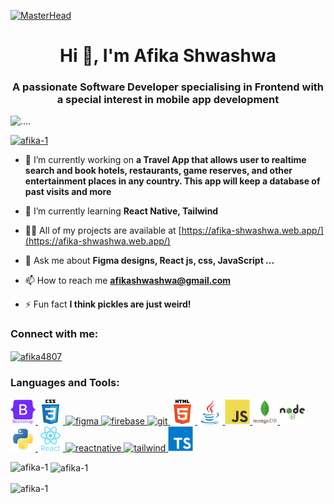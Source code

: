 [![MasterHead](https://e0.pxfuel.com/wallpapers/738/566/desktop-wallpaper-artstation-rog-design-pixel-jeff-pixel-art-gif-pixel-art-pc.jpg)](https://afika-shwashwa.web.app/)
<h1 align="center">Hi 👋, I'm Afika Shwashwa</h1>
<h3 align="center">A passionate Software Developer specialising in Frontend with a special interest in mobile app development</h3>

<p align="left"> <img src="https://www.gifcen.com/wp-content/uploads/2023/06/madara-gif-8.gif" alt="...." /> </p>

<p align="left"> <a href="https://github.com/ryo-ma/github-profile-trophy"><img src="https://github-profile-trophy.vercel.app/?username=afika-1" alt="afika-1" /></a> </p>

- 🔭 I’m currently working on **a Travel App that allows user to realtime search and book hotels, restaurants, game reserves, and other entertainment places in any country. This app will keep a database of past visits and more**

- 🌱 I’m currently learning **React Native, Tailwind**

- 👨‍💻 All of my projects are available at [https://afika-shwashwa.web.app/](https://afika-shwashwa.web.app/)

- 💬 Ask me about **Figma designs, React js, css, JavaScript ...**

- 📫 How to reach me **afikashwashwa@gmail.com**

- ⚡ Fun fact **I think pickles are just weird!**

<h3 align="left">Connect with me:</h3>
<p align="left">
<a href="https://discord.gg/afika4807" target="blank"><img align="center" src="https://raw.githubusercontent.com/rahuldkjain/github-profile-readme-generator/master/src/images/icons/Social/discord.svg" alt="afika4807" height="30" width="40" /></a>
</p>

<h3 align="left">Languages and Tools:</h3>
<p align="left"> <a href="https://getbootstrap.com" target="_blank" rel="noreferrer"> <img src="https://raw.githubusercontent.com/devicons/devicon/master/icons/bootstrap/bootstrap-plain-wordmark.svg" alt="bootstrap" width="40" height="40"/> </a> <a href="https://www.w3schools.com/css/" target="_blank" rel="noreferrer"> <img src="https://raw.githubusercontent.com/devicons/devicon/master/icons/css3/css3-original-wordmark.svg" alt="css3" width="40" height="40"/> </a> <a href="https://www.figma.com/" target="_blank" rel="noreferrer"> <img src="https://www.vectorlogo.zone/logos/figma/figma-icon.svg" alt="figma" width="40" height="40"/> </a> <a href="https://firebase.google.com/" target="_blank" rel="noreferrer"> <img src="https://www.vectorlogo.zone/logos/firebase/firebase-icon.svg" alt="firebase" width="40" height="40"/> </a> <a href="https://git-scm.com/" target="_blank" rel="noreferrer"> <img src="https://www.vectorlogo.zone/logos/git-scm/git-scm-icon.svg" alt="git" width="40" height="40"/> </a> <a href="https://www.w3.org/html/" target="_blank" rel="noreferrer"> <img src="https://raw.githubusercontent.com/devicons/devicon/master/icons/html5/html5-original-wordmark.svg" alt="html5" width="40" height="40"/> </a> <a href="https://www.java.com" target="_blank" rel="noreferrer"> <img src="https://raw.githubusercontent.com/devicons/devicon/master/icons/java/java-original.svg" alt="java" width="40" height="40"/> </a> <a href="https://developer.mozilla.org/en-US/docs/Web/JavaScript" target="_blank" rel="noreferrer"> <img src="https://raw.githubusercontent.com/devicons/devicon/master/icons/javascript/javascript-original.svg" alt="javascript" width="40" height="40"/> </a> <a href="https://www.mongodb.com/" target="_blank" rel="noreferrer"> <img src="https://raw.githubusercontent.com/devicons/devicon/master/icons/mongodb/mongodb-original-wordmark.svg" alt="mongodb" width="40" height="40"/> </a> <a href="https://nodejs.org" target="_blank" rel="noreferrer"> <img src="https://raw.githubusercontent.com/devicons/devicon/master/icons/nodejs/nodejs-original-wordmark.svg" alt="nodejs" width="40" height="40"/> </a> <a href="https://www.python.org" target="_blank" rel="noreferrer"> <img src="https://raw.githubusercontent.com/devicons/devicon/master/icons/python/python-original.svg" alt="python" width="40" height="40"/> </a> <a href="https://reactjs.org/" target="_blank" rel="noreferrer"> <img src="https://raw.githubusercontent.com/devicons/devicon/master/icons/react/react-original-wordmark.svg" alt="react" width="40" height="40"/> </a> <a href="https://reactnative.dev/" target="_blank" rel="noreferrer"> <img src="https://reactnative.dev/img/header_logo.svg" alt="reactnative" width="40" height="40"/> </a> <a href="https://tailwindcss.com/" target="_blank" rel="noreferrer"> <img src="https://www.vectorlogo.zone/logos/tailwindcss/tailwindcss-icon.svg" alt="tailwind" width="40" height="40"/> </a> <a href="https://www.typescriptlang.org/" target="_blank" rel="noreferrer"> <img src="https://raw.githubusercontent.com/devicons/devicon/master/icons/typescript/typescript-original.svg" alt="typescript" width="40" height="40"/> </a> </p>

<p><img align="left" src="https://github-readme-stats.vercel.app/api/top-langs?username=afika-1&show_icons=true&locale=en&layout=compact" alt="afika-1" /></p>

<p>&nbsp;<img align="center" src="https://github-readme-stats.vercel.app/api?username=afika-1&show_icons=true&locale=en" alt="afika-1" /></p>

<p><img align="center" src="https://github-readme-streak-stats.herokuapp.com/?user=afika-1&" alt="afika-1" /></p>
